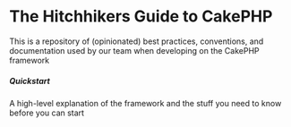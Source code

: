 # The Hitchhikers Guide to CakePHP

This is a repository of (opinionated) best practices, conventions, and documentation used by our team when developing on the CakePHP framework

##### Quickstart
A high-level explanation of the framework and the stuff you need to know before you can start